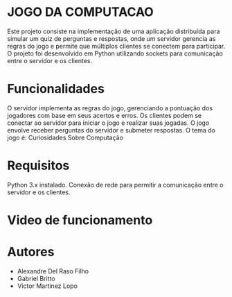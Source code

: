 # JOGO DA COMPUTACAO
Este projeto consiste na implementação de uma aplicação distribuída para simular um quiz de perguntas e respostas, onde um servidor gerencia as regras do jogo e permite que múltiplos clientes se conectem para participar. O projeto foi desenvolvido em Python utilizando sockets para comunicação entre o servidor e os clientes.


# Funcionalidades
O servidor implementa as regras do jogo, gerenciando a pontuação dos jogadores com base em seus acertos e erros.
Os clientes podem se conectar ao servidor para iniciar o jogo e realizar suas jogadas.
O jogo envolve receber perguntas do servidor e submeter respostas.
O tema do jogo é: Curiosidades Sobre Computação

# Requisitos
Python 3.x instalado.
Conexão de rede para permitir a comunicação entre o servidor e os clientes.

# Video de funcionamento

# Autores
- Alexandre Del Raso Filho
- Gabriel Britto
- Victor Martinez Lopo
